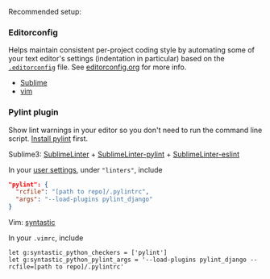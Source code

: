 Recommended setup:

### Editorconfig

Helps maintain consistent per-project coding style by automating some of your text editor's settings (indentation in particular) based on the [`.editorconfig`](https://github.com/aisapatino/sjfnw/blob/master/.editorconfig) file. See [editorconfig.org](http://editorconfig.org/) for more info.

- [Sublime](https://github.com/sindresorhus/editorconfig-sublime#readme)
- [vim](https://github.com/editorconfig/editorconfig-vim#readme)

### Pylint plugin

Show lint warnings in your editor so you don't need to run the command line script. [Install pylint](linters.md) first.

Sublime3: [SublimeLinter](http://sublimelinter.readthedocs.org/en/latest/) + [SublimeLinter-pylint](https://packagecontrol.io/packages/SublimeLinter-pylint) + [SublimeLinter-eslint](https://github.com/roadhump/SublimeLinter-eslint)

In your [user settings](http://sublimelinter.readthedocs.org/en/latest/settings.html#settings-sources), under `"linters"`, include

```json
"pylint": {
  "rcfile": "[path to repo]/.pylintrc",
  "args": "--load-plugins pylint_django"
}
```

Vim: [syntastic](https://github.com/scrooloose/syntastic)

In your `.vimrc`, include

```vim
let g:syntastic_python_checkers = ['pylint']
let g:syntastic_python_pylint_args = '--load-plugins pylint_django --rcfile=[path to repo]/.pylintrc'
```

